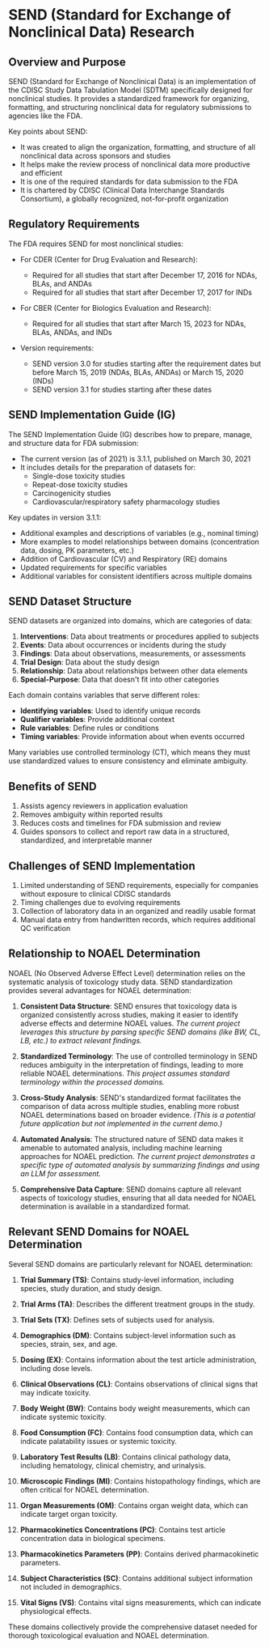 # SEND (Standard for Exchange of Nonclinical Data) Research

## Overview and Purpose

SEND (Standard for Exchange of Nonclinical Data) is an implementation of the CDISC Study Data Tabulation Model (SDTM) specifically designed for nonclinical studies. It provides a standardized framework for organizing, formatting, and structuring nonclinical data for regulatory submissions to agencies like the FDA.

Key points about SEND:

- It was created to align the organization, formatting, and structure of all nonclinical data across sponsors and studies
- It helps make the review process of nonclinical data more productive and efficient
- It is one of the required standards for data submission to the FDA
- It is chartered by CDISC (Clinical Data Interchange Standards Consortium), a globally recognized, not-for-profit organization

## Regulatory Requirements

The FDA requires SEND for most nonclinical studies:

- For CDER (Center for Drug Evaluation and Research):
  - Required for all studies that start after December 17, 2016 for NDAs, BLAs, and ANDAs
  - Required for all studies that start after December 17, 2017 for INDs
  
- For CBER (Center for Biologics Evaluation and Research):
  - Required for all studies that start after March 15, 2023 for NDAs, BLAs, ANDAs, and INDs

- Version requirements:
  - SEND version 3.0 for studies starting after the requirement dates but before March 15, 2019 (NDAs, BLAs, ANDAs) or March 15, 2020 (INDs)
  - SEND version 3.1 for studies starting after these dates

## SEND Implementation Guide (IG)

The SEND Implementation Guide (IG) describes how to prepare, manage, and structure data for FDA submission:

- The current version (as of 2021) is 3.1.1, published on March 30, 2021
- It includes details for the preparation of datasets for:
  - Single-dose toxicity studies
  - Repeat-dose toxicity studies
  - Carcinogenicity studies
  - Cardiovascular/respiratory safety pharmacology studies

Key updates in version 3.1.1:
- Additional examples and descriptions of variables (e.g., nominal timing)
- More examples to model relationships between domains (concentration data, dosing, PK parameters, etc.)
- Addition of Cardiovascular (CV) and Respiratory (RE) domains
- Updated requirements for specific variables
- Additional variables for consistent identifiers across multiple domains

## SEND Dataset Structure

SEND datasets are organized into domains, which are categories of data:

1. **Interventions**: Data about treatments or procedures applied to subjects
2. **Events**: Data about occurrences or incidents during the study
3. **Findings**: Data about observations, measurements, or assessments
4. **Trial Design**: Data about the study design
5. **Relationship**: Data about relationships between other data elements
6. **Special-Purpose**: Data that doesn't fit into other categories

Each domain contains variables that serve different roles:
- **Identifying variables**: Used to identify unique records
- **Qualifier variables**: Provide additional context
- **Rule variables**: Define rules or conditions
- **Timing variables**: Provide information about when events occurred

Many variables use controlled terminology (CT), which means they must use standardized values to ensure consistency and eliminate ambiguity.

## Benefits of SEND

1. Assists agency reviewers in application evaluation
2. Removes ambiguity within reported results
3. Reduces costs and timelines for FDA submission and review
4. Guides sponsors to collect and report raw data in a structured, standardized, and interpretable manner

## Challenges of SEND Implementation

1. Limited understanding of SEND requirements, especially for companies without exposure to clinical CDISC standards
2. Timing challenges due to evolving requirements
3. Collection of laboratory data in an organized and readily usable format
4. Manual data entry from handwritten records, which requires additional QC verification

## Relationship to NOAEL Determination

NOAEL (No Observed Adverse Effect Level) determination relies on the systematic analysis of toxicology study data. SEND standardization provides several advantages for NOAEL determination:

1. **Consistent Data Structure**: SEND ensures that toxicology data is organized consistently across studies, making it easier to identify adverse effects and determine NOAEL values. *The current project leverages this structure by parsing specific SEND domains (like BW, CL, LB, etc.) to extract relevant findings.* 

2. **Standardized Terminology**: The use of controlled terminology in SEND reduces ambiguity in the interpretation of findings, leading to more reliable NOAEL determinations. *This project assumes standard terminology within the processed domains.*

3. **Cross-Study Analysis**: SEND's standardized format facilitates the comparison of data across multiple studies, enabling more robust NOAEL determinations based on broader evidence. *(This is a potential future application but not implemented in the current demo.)*

4. **Automated Analysis**: The structured nature of SEND data makes it amenable to automated analysis, including machine learning approaches for NOAEL prediction. *The current project demonstrates a specific type of automated analysis by summarizing findings and using an LLM for assessment.*

5. **Comprehensive Data Capture**: SEND domains capture all relevant aspects of toxicology studies, ensuring that all data needed for NOAEL determination is available in a standardized format.

## Relevant SEND Domains for NOAEL Determination

Several SEND domains are particularly relevant for NOAEL determination:

1. **Trial Summary (TS)**: Contains study-level information, including species, study duration, and study design.

2. **Trial Arms (TA)**: Describes the different treatment groups in the study.

3. **Trial Sets (TX)**: Defines sets of subjects used for analysis.

4. **Demographics (DM)**: Contains subject-level information such as species, strain, sex, and age.

5. **Dosing (EX)**: Contains information about the test article administration, including dose levels.

6. **Clinical Observations (CL)**: Contains observations of clinical signs that may indicate toxicity.

7. **Body Weight (BW)**: Contains body weight measurements, which can indicate systemic toxicity.

8. **Food Consumption (FC)**: Contains food consumption data, which can indicate palatability issues or systemic toxicity.

9. **Laboratory Test Results (LB)**: Contains clinical pathology data, including hematology, clinical chemistry, and urinalysis.

10. **Microscopic Findings (MI)**: Contains histopathology findings, which are often critical for NOAEL determination.

11. **Organ Measurements (OM)**: Contains organ weight data, which can indicate target organ toxicity.

12. **Pharmacokinetics Concentrations (PC)**: Contains test article concentration data in biological specimens.

13. **Pharmacokinetics Parameters (PP)**: Contains derived pharmacokinetic parameters.

14. **Subject Characteristics (SC)**: Contains additional subject information not included in demographics.

15. **Vital Signs (VS)**: Contains vital signs measurements, which can indicate physiological effects.

These domains collectively provide the comprehensive dataset needed for thorough toxicological evaluation and NOAEL determination.